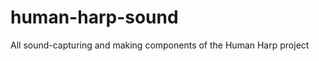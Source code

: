 human-harp-sound
================

All sound-capturing and making components of the Human Harp project
